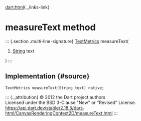 [dart:html](../../dart-html/dart-html-library){._links-link}

measureText method
==================

::: {.section .multi-line-signature}
[TextMetrics](../textmetrics-class) measureText(

1.  [String](../../dart-core/string-class) text

)
:::

Implementation {#source}
--------------

``` {.language-dart data-language="dart"}
TextMetrics measureText(String text) native;
```

::: {._attribution}
© 2012 the Dart project authors\
Licensed under the BSD 3-Clause \"New\" or \"Revised\" License.\
<https://api.dart.dev/stable/2.18.5/dart-html/CanvasRenderingContext2D/measureText.html>
:::
